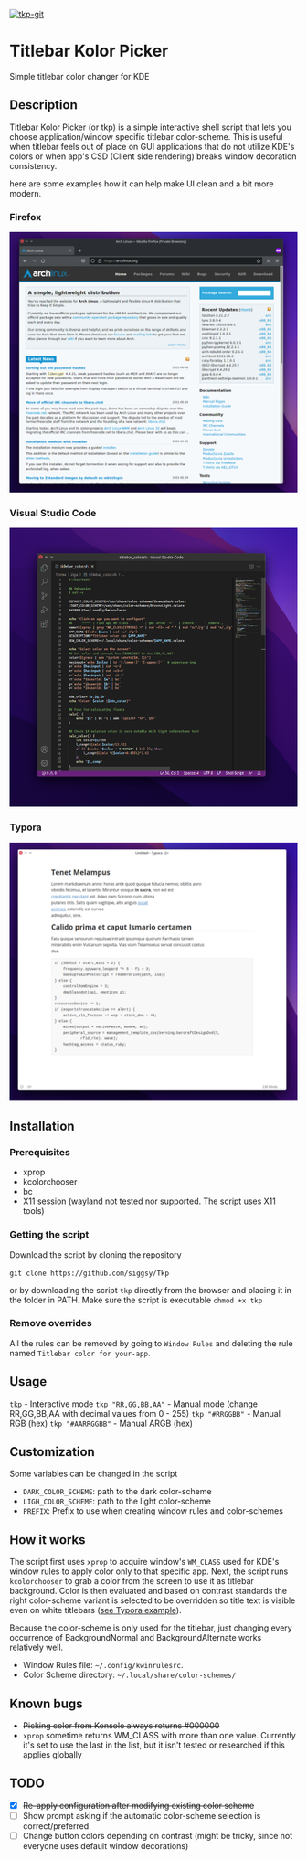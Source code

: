 [![tkp-git](https://img.shields.io/aur/version/tkp-git?color=1793d1&label=tkp-git&logo=arch-linux&style=for-the-badge)](https://aur.archlinux.org/packages/tkp-git/)
# Titlebar Kolor Picker

Simple titlebar color changer for KDE

## Description

Titlebar Kolor Picker (or tkp) is a simple interactive shell script that lets you choose application/window specific titlebar color-scheme. This is useful when titlebar feels out of place on GUI applications that do not utilize KDE's colors or when app's CSD (Client side rendering) breaks window decoration consistency.

here are some examples how it can help make UI clean and a bit more modern.

### Firefox
![image-20210809183547063](screenshots/image-20210809183547063.png)

### Visual Studio Code
![image-20210808124344563](screenshots/image-20210808124344563.png)

### Typora
![image-20210808154411005](screenshots/image-20210808154411005.png)


## Installation

### Prerequisites

- xprop
- kcolorchooser
- bc
- X11 session (wayland not tested nor supported. The script uses X11 tools)

### Getting the script

Download the script by cloning the repository 

```git clone https://github.com/siggsy/Tkp```

or by downloading the script `tkp` directly from the browser and placing it in the folder in PATH. Make sure the script is executable `chmod +x tkp`

### Remove overrides

All the rules can be removed by going to `Window Rules` and deleting the rule named  `Titlebar color for your-app`.



## Usage

`tkp` - Interactive mode
`tkp "RR,GG,BB,AA"` - Manual mode (change RR,GG,BB,AA with decimal values from 0 - 255)
`tkp "#RRGGBB"` - Manual RGB (hex)
`tkp "#AARRGGBB"` - Manual ARGB (hex)


## Customization

Some variables can be changed in the script
- `DARK_COLOR_SCHEME`: path to the dark color-scheme
- `LIGH_COLOR_SCHEME`: path to the light color-scheme
- `PREFIX`: Prefix to use when creating window rules and color-schemes


## How it works

The script first uses `xprop` to acquire window's `WM_CLASS` used for KDE's window rules to apply color only to that specific app. Next, the script runs `kcolorchooser` to grab a color from the screen to use it as titlebar background. Color is then evaluated and based on contrast standards the right color-scheme variant is selected to be overridden so title text is visible even on white titlebars ([see Typora example](#typora)).

Because the color-scheme is only used for the titlebar, just changing every occurrence of BackgroundNormal and BackgroundAlternate works relatively well.

- Window Rules file: `~/.config/kwinrulesrc`.
- Color Scheme directory: `~/.local/share/color-schemes/`


## Known bugs

- ~~Picking color from Konsole always returns #000000~~
- `xprop` sometime returns WM_CLASS with more than one value. Currently it's set to use the last in the list, but it isn't tested or researched if this applies globally


## TODO

- [x] ~~Re-apply configuration after modifying  existing color scheme~~
- [ ] Show prompt asking if the automatic color-scheme selection is correct/preferred 
- [ ] Change button colors depending on contrast (might be tricky, since not everyone uses default window decorations)
